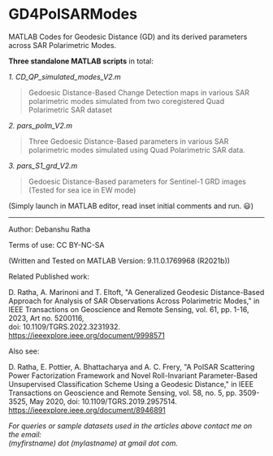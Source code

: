 # GD4PolSARModes
 MATLAB Codes for Geodesic Distance (GD) and its derived parameters across SAR Polarimetric Modes.
 
 **Three standalone MATLAB scripts** in total:   

*1. CD_QP_simulated_modes_V2.m*  
>Gedoesic Distance-Based Change Detection maps in various SAR polarimetric modes simulated from two coregistered Quad Polarimetric SAR dataset

*2. pars_polm_V2.m*  
>Three Gedoesic Distance-Based parameters in various SAR polarimetric modes simulated using Quad Polarimetric SAR data.

*3. pars_S1_grd_V2.m*  
>Gedoesic Distance-Based parameters for Sentinel-1 GRD images (Tested for sea ice in EW mode)  

(Simply launch in MATLAB editor, read inset initial comments and run. :smiley:)  

***  
Author: Debanshu Ratha

Terms of use: CC BY-NC-SA

(Written and Tested on MATLAB Version: 9.11.0.1769968 (R2021b))

Related Published work:

D. Ratha, A. Marinoni and T. Eltoft, "A Generalized Geodesic Distance-Based Approach for Analysis of SAR Observations Across 
Polarimetric Modes," in IEEE Transactions on Geoscience and Remote Sensing, vol. 61, pp. 1-16, 2023, Art no. 5200116,  
doi: 10.1109/TGRS.2022.3231932.  
<https://ieeexplore.ieee.org/document/9998571>  

Also see: 

D. Ratha, E. Pottier, A. Bhattacharya and A. C. Frery, "A PolSAR Scattering Power Factorization Framework and Novel Roll-Invariant Parameter-Based Unsupervised Classification Scheme Using a Geodesic Distance," in IEEE Transactions on Geoscience and Remote Sensing, vol. 58, no. 5, pp. 3509-3525, May 2020, doi: 10.1109/TGRS.2019.2957514.  
<https://ieeexplore.ieee.org/document/8946891>

*For queries or sample datasets used in the articles above contact me on the email:*  
*(myfirstname) dot (mylastname) at gmail dot com.*
